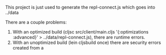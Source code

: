 This project is just used to generate the repl-connect.js which goes into ../data

There are a couple problems:

1. With an optimized build (cljsc src/client/main.cljs '{:optimizations :advanced}' > ../data/repl-connect.js), there are runtime errors.
2. With an unoptimized build (lein cljsbuild once) there are security errors created from a <script> tag.

So, my quick-and-dirty solution is to just do an unoptimized build and comment out the line in the generate js which causes the security error.
